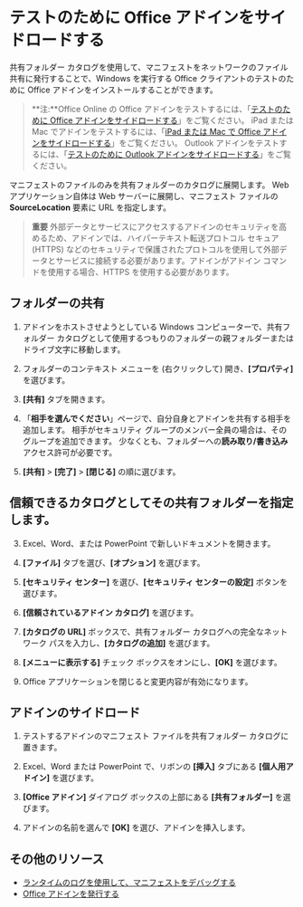 
# テストのために Office アドインをサイドロードする

共有フォルダー カタログを使用して、マニフェストをネットワークのファイル共有に発行することで、Windows を実行する Office クライアントのテストのために Office アドインをインストールすることができます。 

>**注:**Office Online の Office アドインをテストするには、「[テストのために Office アドインをサイドロードする](sideload-office-add-ins-for-testing.md)」をご覧ください。 iPad または Mac でアドインをテストするには、「[iPad または Mac で Office アドインをサイドロードする](sideload-an-office-add-in-on-ipad-and-mac.md )」をご覧ください。 Outlook アドインをテストするには、「[テストのために Outlook アドインをサイドロードする](sideload-outlook-add-ins-for-testing.md )」をご覧ください。

マニフェストのファイルのみを共有フォルダーのカタログに展開します。 Web アプリケーション自体は Web サーバーに展開し、マニフェスト ファイルの **SourceLocation** 要素に URL を指定します。

 >**重要**  外部データとサービスにアクセスするアドインのセキュリティを高めるため、アドインでは、ハイパーテキスト転送プロトコル セキュア (HTTPS) などのセキュリティで保護されたプロトコルを使用して外部データとサービスに接続する必要があります。アドインがアドイン コマンドを使用する場合、HTTPS を使用する必要があります。

## フォルダーの共有

1. アドインをホストさせようとしている Windows コンピューターで、共有フォルダー カタログとして使用するつもりのフォルダーの親フォルダーまたはドライブ文字に移動します。

2. フォルダーのコンテキスト メニューを (右クリックして) 開き、**[プロパティ]** を選びます。

3. **[共有]** タブを開きます。

4. 「**相手を選んでください**」ページで、自分自身とアドインを共有する相手を追加します。 相手がセキュリティ グループのメンバー全員の場合は、そのグループを追加できます。 少なくとも、フォルダーへの**読み取り/書き込み**アクセス許可が必要です。 

5. **[共有]** > **[完了]** > **[閉じる]** の順に選びます。

## 信頼できるカタログとしてその共有フォルダーを指定します。

      
3. Excel、Word、または PowerPoint で新しいドキュメントを開きます。
    
4. **[ファイル]** タブを選び、**[オプション]** を選びます。
    
5. **[セキュリティ センター]** を選び、**[セキュリティ センターの設定]** ボタンを選びます。
    
6. **[信頼されているアドイン カタログ]** を選びます。
    
7. **[カタログの URL]** ボックスで、共有フォルダー カタログへの完全なネットワーク パスを入力し、**[カタログの追加]** を選びます。
    
8. **[メニューに表示する]** チェック ボックスをオンにし、**[OK]** を選びます。

9. Office アプリケーションを閉じると変更内容が有効になります。
    
## アドインのサイドロード


1. テストするアドインのマニフェスト ファイルを共有フォルダー カタログに置きます。

2. Excel、Word または PowerPoint で、リボンの **[挿入]** タブにある **[個人用アドイン]** を選びます。

3. **[Office アドイン]** ダイアログ ボックスの上部にある **[共有フォルダー]** を選びます。

4. アドインの名前を選んで **[OK]** を選び、アドインを挿入します。


## その他のリソース

- [ランタイムのログを使用して、マニフェストをデバッグする](../develop/use-runtime-logging-to-debug-manifest.md)
- [Office アドインを発行する](../publish/publish.md)
    
